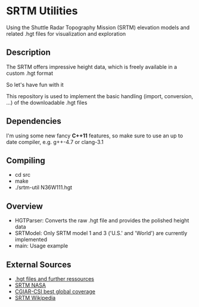 SRTM Utilities
==============

Using the Shuttle Radar Topography Mission (SRTM) elevation models and related .hgt files for visualization and exploration


Description
-----------

The SRTM offers impressive height data, which is freely available in a custom .hgt format

So let's have fun with it

This repository is used to implement the basic handling (import, conversion, ...) of the downloadable .hgt files


Dependencies
------------

I'm using some new fancy __C++11__ features, so make sure to use an up to date compiler, e.g. g++-4.7 or clang-3.1


Compiling
---------

  * cd src
  * make
  * ./srtm-util N36W111.hgt


Overview
--------

  * HGTParser: Converts the raw .hgt file and provides the polished height data
  * SRTModel: Only SRTM model 1 and 3 ('U.S.' and 'World') are currently implemented
  * main: Usage example


External Sources
----------------

  * [.hgt files and further ressources](http://dds.cr.usgs.gov/srtm/)
  * [SRTM NASA](http://www2.jpl.nasa.gov/srtm/)
  * [CGIAR-CSI best global coverage](http://srtm.csi.cgiar.org/SELECTION/inputCoord.asp)
  * [SRTM Wikipedia](https://en.wikipedia.org/wiki/SRTM)

